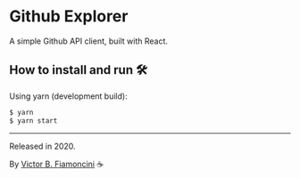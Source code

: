 # Github Explorer

A simple Github API client, built with React.

## How to install and run 🛠
Using yarn (development build):

```bash
$ yarn
$ yarn start
```

----------
Released in 2020.

By [Victor B. Fiamoncini](https://github.com/Victor-Fiamoncini) ☕️
